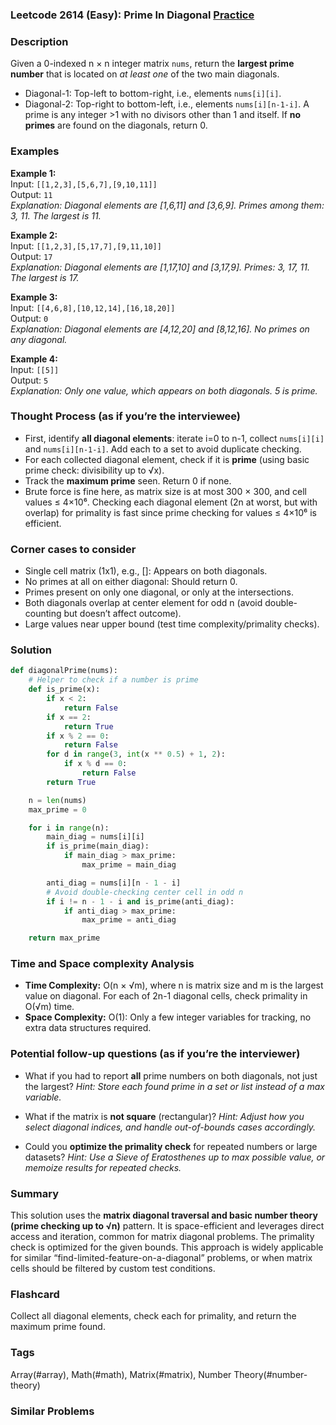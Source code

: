 ### Leetcode 2614 (Easy): Prime In Diagonal [Practice](https://leetcode.com/problems/prime-in-diagonal)

### Description  
Given a 0-indexed n × n integer matrix `nums`, return the **largest prime number** that is located on *at least one* of the two main diagonals.  
- Diagonal-1: Top-left to bottom-right, i.e., elements `nums[i][i]`.
- Diagonal-2: Top-right to bottom-left, i.e., elements `nums[i][n-1-i]`.
A prime is any integer >1 with no divisors other than 1 and itself.
If **no primes** are found on the diagonals, return 0.

### Examples  

**Example 1:**  
Input: `[[1,2,3],[5,6,7],[9,10,11]]`  
Output: `11`  
*Explanation: Diagonal elements are [1,6,11] and [3,6,9]. Primes among them: 3, 11. The largest is 11.*

**Example 2:**  
Input: `[[1,2,3],[5,17,7],[9,11,10]]`  
Output: `17`  
*Explanation: Diagonal elements are [1,17,10] and [3,17,9]. Primes: 3, 17, 11. The largest is 17.*

**Example 3:**  
Input: `[[4,6,8],[10,12,14],[16,18,20]]`  
Output: `0`  
*Explanation: Diagonal elements are [4,12,20] and [8,12,16]. No primes on any diagonal.*

**Example 4:**  
Input: `[[5]]`  
Output: `5`  
*Explanation: Only one value, which appears on both diagonals. 5 is prime.*

### Thought Process (as if you’re the interviewee)  
- First, identify **all diagonal elements**: iterate i=0 to n-1, collect `nums[i][i]` and `nums[i][n-1-i]`. Add each to a set to avoid duplicate checking.
- For each collected diagonal element, check if it is **prime** (using basic prime check: divisibility up to √x).
- Track the **maximum prime** seen. Return 0 if none.
- Brute force is fine here, as matrix size is at most 300 × 300, and cell values ≤ 4×10⁶. Checking each diagonal element (2n at worst, but with overlap) for primality is fast since prime checking for values ≤ 4×10⁶ is efficient.

### Corner cases to consider  
- Single cell matrix (1x1), e.g., []: Appears on both diagonals.
- No primes at all on either diagonal: Should return 0.
- Primes present on only one diagonal, or only at the intersections.
- Both diagonals overlap at center element for odd n (avoid double-counting but doesn’t affect outcome).
- Large values near upper bound (test time complexity/primality checks).

### Solution

```python
def diagonalPrime(nums):
    # Helper to check if a number is prime
    def is_prime(x):
        if x < 2:
            return False
        if x == 2:
            return True
        if x % 2 == 0:
            return False
        for d in range(3, int(x ** 0.5) + 1, 2):
            if x % d == 0:
                return False
        return True

    n = len(nums)
    max_prime = 0

    for i in range(n):
        main_diag = nums[i][i]
        if is_prime(main_diag):
            if main_diag > max_prime:
                max_prime = main_diag

        anti_diag = nums[i][n - 1 - i]
        # Avoid double-checking center cell in odd n
        if i != n - 1 - i and is_prime(anti_diag):
            if anti_diag > max_prime:
                max_prime = anti_diag

    return max_prime
```

### Time and Space complexity Analysis  

- **Time Complexity:** O(n × √m), where n is matrix size and m is the largest value on diagonal. For each of 2n-1 diagonal cells, check primality in O(√m) time.
- **Space Complexity:** O(1): Only a few integer variables for tracking, no extra data structures required.

### Potential follow-up questions (as if you’re the interviewer)  

- What if you had to report **all** prime numbers on both diagonals, not just the largest?
  *Hint: Store each found prime in a set or list instead of a max variable.*

- What if the matrix is **not square** (rectangular)?
  *Hint: Adjust how you select diagonal indices, and handle out-of-bounds cases accordingly.*

- Could you **optimize the primality check** for repeated numbers or large datasets?
  *Hint: Use a Sieve of Eratosthenes up to max possible value, or memoize results for repeated checks.*

### Summary
This solution uses the **matrix diagonal traversal and basic number theory (prime checking up to √n)** pattern. It is space-efficient and leverages direct access and iteration, common for matrix diagonal problems. The primality check is optimized for the given bounds. This approach is widely applicable for similar “find-limited-feature-on-a-diagonal” problems, or when matrix cells should be filtered by custom test conditions.


### Flashcard
Collect all diagonal elements, check each for primality, and return the maximum prime found.

### Tags
Array(#array), Math(#math), Matrix(#matrix), Number Theory(#number-theory)

### Similar Problems
